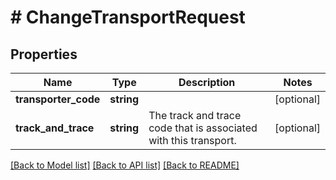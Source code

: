 # # ChangeTransportRequest

## Properties

Name | Type | Description | Notes
------------ | ------------- | ------------- | -------------
**transporter_code** | **string** |  | [optional]
**track_and_trace** | **string** | The track and trace code that is associated with this transport. | [optional]

[[Back to Model list]](../../README.md#models) [[Back to API list]](../../README.md#endpoints) [[Back to README]](../../README.md)
